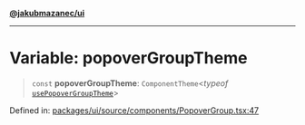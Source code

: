 [**@jakubmazanec/ui**](../README.md)

---

# Variable: popoverGroupTheme

> `const` **popoverGroupTheme**: `ComponentTheme`\<_typeof_
> [`usePopoverGroupTheme`](../functions/usePopoverGroupTheme.md)\>

Defined in:
[packages/ui/source/components/PopoverGroup.tsx:47](https://github.com/jakubmazanec/tools/blob/b189bd808f93a39eacbf7e401a82a754c5ce3b63/packages/ui/source/components/PopoverGroup.tsx#L47)
